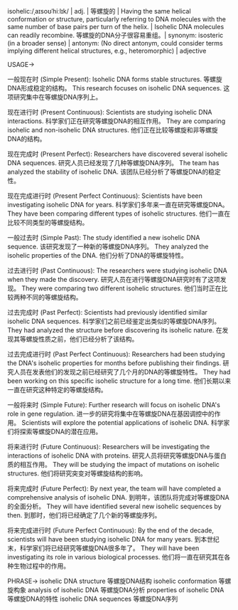 isohelic:/ˌaɪsoʊˈhiːlɪk/ | adj. | 等螺旋的 | Having the same helical conformation or structure, particularly referring to DNA molecules with the same number of base pairs per turn of the helix. |  Isohelic DNA molecules can readily recombine. 等螺旋的DNA分子很容易重组。| synonym: isosteric (in a broader sense) | antonym:  (No direct antonym, could consider terms implying different helical structures, e.g., heteromorphic) | adjective

USAGE->

一般现在时 (Simple Present):
Isohelic DNA forms stable structures. 等螺旋DNA形成稳定的结构。
This research focuses on isohelic DNA sequences. 这项研究集中在等螺旋DNA序列上。

现在进行时 (Present Continuous):
Scientists are studying isohelic DNA interactions. 科学家们正在研究等螺旋DNA的相互作用。
They are comparing isohelic and non-isohelic DNA structures. 他们正在比较等螺旋和非等螺旋DNA的结构。

现在完成时 (Present Perfect):
Researchers have discovered several isohelic DNA sequences. 研究人员已经发现了几种等螺旋DNA序列。
The team has analyzed the stability of isohelic DNA. 该团队已经分析了等螺旋DNA的稳定性。


现在完成进行时 (Present Perfect Continuous):
Scientists have been investigating isohelic DNA for years. 科学家们多年来一直在研究等螺旋DNA。
They have been comparing different types of isohelic structures.  他们一直在比较不同类型的等螺旋结构。

一般过去时 (Simple Past):
The study identified a new isohelic DNA sequence. 该研究发现了一种新的等螺旋DNA序列。
They analyzed the isohelic properties of the DNA. 他们分析了DNA的等螺旋特性。

过去进行时 (Past Continuous):
The researchers were studying isohelic DNA when they made the discovery. 研究人员在进行等螺旋DNA研究时有了这项发现。
They were comparing two different isohelic structures. 他们当时正在比较两种不同的等螺旋结构。

过去完成时 (Past Perfect):
Scientists had previously identified similar isohelic DNA sequences. 科学家们之前已经鉴定出类似的等螺旋DNA序列。
They had analyzed the structure before discovering its isohelic nature. 在发现其等螺旋性质之前，他们已经分析了该结构。


过去完成进行时 (Past Perfect Continuous):
Researchers had been studying the DNA's isohelic properties for months before publishing their findings. 研究人员在发表他们的发现之前已经研究了几个月的DNA的等螺旋特性。
They had been working on this specific isohelic structure for a long time.  他们长期以来一直在研究这种特定的等螺旋结构。

一般将来时 (Simple Future):
Further research will focus on isohelic DNA's role in gene regulation.  进一步的研究将集中在等螺旋DNA在基因调控中的作用。
Scientists will explore the potential applications of isohelic DNA.  科学家们将探索等螺旋DNA的潜在应用。

将来进行时 (Future Continuous):
Researchers will be investigating the interactions of isohelic DNA with proteins. 研究人员将研究等螺旋DNA与蛋白质的相互作用。
They will be studying the impact of mutations on isohelic structures.  他们将研究突变对等螺旋结构的影响。

将来完成时 (Future Perfect):
By next year, the team will have completed a comprehensive analysis of isohelic DNA. 到明年，该团队将完成对等螺旋DNA的全面分析。
They will have identified several new isohelic sequences by then. 到那时，他们将已经确定了几个新的等螺旋序列。


将来完成进行时 (Future Perfect Continuous):
By the end of the decade, scientists will have been studying isohelic DNA for many years. 到本世纪末，科学家们将已经研究等螺旋DNA很多年了。
They will have been investigating its role in various biological processes. 他们将一直在研究其在各种生物过程中的作用。


PHRASE->
isohelic DNA structure 等螺旋DNA结构
isohelic conformation 等螺旋构象
analysis of isohelic DNA  等螺旋DNA分析
properties of isohelic DNA 等螺旋DNA的特性
isohelic DNA sequences 等螺旋DNA序列
